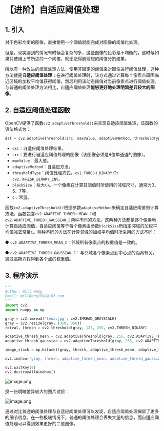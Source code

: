 # 【进阶】自适应阈值处理

## 1. 引入

对于色彩均衡的图像，直接使用一个阈值就能完成对图像的阈值化处理。

但是，现实遇到的情况有时候会复杂的多，这些图像的色彩是不均衡的，这时候如果只使用上节所述的一个阈值，就无法得到理想的阈值分割结果。

所以有一种改进的阈值处理方法，使用非固定的阈值来对图像进行阈值处理，这种方法就是**自适应阈值处理**：在进行阈值处理时，该方式通过计算每个像素点周围临近区域的加权平均值获得阈值，然后利用该动态阈值对当前像素点进行阈值处理。与普通的阈值处理方法相比，自适应阈值处理**能够更好地处理明暗差异较大的图像**。



## 2. 自适应阈值处理函数

OpenCV提供了函数`cv2.adaptiveThreshold()`来实现自适应阈值处理，该函数的语法格式为：

```python
dst = cv2.adaptiveThreshold(src, maxValue, adaptiveMethod, thresholdType, blockSize, C, dst=None)
```

* `dst`：自适应阈值处理结果。
* `src`：要进行自适应阈值处理的图像（该图像必须是8位单通道的图像）。
* `maxValue`：最大值。
* `adaptiveMethod`：自适应方法。
* `thresholdType`：阈值处理方式，`cv2.THRESH_BINARY` Or `cv2.THRESH_BINARY_INV`。
* `blockSize`：块大小。一个像素在计算其阈值时所使用的邻域尺寸，通常为3、5、7等。
* `C`：常量。

函数`cv2.adaptiveThreshold()`根据参数`adaptiveMethod`来确定自适应阈值的计算方法，函数包含`cv2.ADAPTIVE_THRESH_MEAN_C`和`cv2.ADAPTIVE_THRESH_GAUSSIAN_C`两种不同的方法。这两种方法都是逐个像素地计算自适应阈值，自适应阈值等于每个像素由参数`blockSize`所指定邻域的加权平均值减去常量`C`。两种不同的方法在计算邻域的加权平均值时所采用的方式不同：

● `cv2.ADAPTIVE_THRESH_MEAN_C`：邻域所有像素点的权重值是一致的。

● `cv2.ADAPTIVE_THRESH_GAUSSIAN_C`：与邻域各个像素点到中心点的距离有关，通过高斯方程得到各个点的权重值。

## 3. 程序演示

```python
"""
Author: Will Wang
Email: WillWang1998@163.com
"""
import cv2
import numpy as np

gray = cv2.imread('lena.jpg', cv2.IMREAD_GRAYSCALE)
gray = cv2.resize(gray, (350, 350))
retval, thresh = cv2.threshold(gray, 127, 255, cv2.THRESH_BINARY)

adaptive_thresh_mean = cv2.adaptiveThreshold(gray, 255, cv2.ADAPTIVE_THRESH_MEAN_C, cv2.THRESH_BINARY, 5, 3)
adaptive_thresh_gaussian = cv2.adaptiveThreshold(gray, 255, cv2.ADAPTIVE_THRESH_GAUSSIAN_C, cv2.THRESH_BINARY, 5, 3)

image_stack = np.hstack((gray, thresh, adaptive_thresh_mean, adaptive_thresh_gaussian))

cv2.imshow('gray, thresh, adaptive_thresh_mean, adaptive_thresh_gaussian', image_stack)

cv2.waitKey(0)
cv2.destroyAllWindows()

```

![image.png](https://pic.rmb.bdstatic.com/bjh/ef75e3a35a85d6fbffb2cf1f875c3abf.png)

换一张明暗差异较大的图片试验：

![image.png](https://pic.rmb.bdstatic.com/bjh/88fbfcffe57cb4dec2bd7d3fc558556f.png)

通过对比普通的阈值处理与自适应阈值处理可以发现，自适应阈值处理保留了更多的细节信息。在一些极端情况下，普通的阈值处理会丢失大量的信息，而自适应阈值处理可以得到效果更好的二值图像。